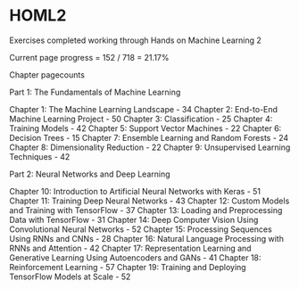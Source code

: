 # HOML2
Exercises completed working through Hands on Machine Learning 2

Current page progress = 152 / 718 = 21.17%

Chapter pagecounts

Part 1: The Fundamentals of Machine Learning

Chapter 1: The Machine Learning Landscape - 34
Chapter 2: End-to-End Machine Learning Project - 50
Chapter 3: Classification - 25
Chapter 4: Training Models - 42
Chapter 5: Support Vector Machines - 22
Chapter 6: Decision Trees - 15
Chapter 7: Ensemble Learning and Random Forests - 24
Chapter 8: Dimensionality Reduction - 22
Chapter 9: Unsupervised Learning Techniques - 42

Part 2: Neural Networks and Deep Learning

Chapter 10: Introduction to Artificial Neural Networks with Keras - 51
Chapter 11: Training Deep Neural Networks - 43
Chapter 12: Custom Models and Training with TensorFlow - 37
Chapter 13: Loading and Preprocessing Data with TensorFlow - 31
Chapter 14: Deep Computer Vision Using Convolutional Neural Networks - 52
Chapter 15: Processing Sequences Using RNNs and CNNs - 28
Chapter 16: Natural Language Processing with RNNs and Attention - 42
Chapter 17: Representation Learning and Generative Learning Using Autoencoders and GANs - 41
Chapter 18: Reinforcement Learning - 57
Chapter 19: Training and Deploying TensorFlow Models at Scale - 52
